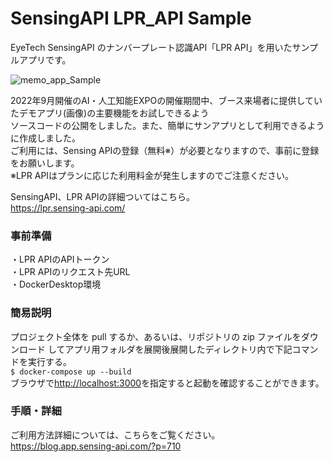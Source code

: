 # SensingAPI LPR_API Sample
EyeTech SensingAPI のナンバープレート認識API「LPR API」を用いたサンプルアプリです。

![memo_app_Sample](https://user-images.githubusercontent.com/106791187/222335364-4f92ce56-d706-46b2-9dfd-28e027359a2a.png)

2022年9月開催のAI・人工知能EXPOの開催期間中、ブース来場者に提供していたデモアプリ(画像)の主要機能をお試しできるよう<br>
ソースコードの公開をしました。また、簡単にサンアプリとして利用できるように作成しました。<br>
ご利用には、Sensing APIの登録（無料※）が必要となりますので、事前に登録をお願いします。<br>
※LPR APIはプランに応じた利用料金が発生しますのでご注意ください。

SensingAPI、LPR APIの詳細ついてはこちら。<br>
<https://lpr.sensing-api.com/>

### 事前準備
・LPR APIのAPIトークン<br>
・LPR APIのリクエスト先URL<br>
・DockerDesktop環境

### 簡易説明
プロジェクト全体を pull するか、あるいは、リポジトリの zip ファイルをダウンロード してアプリ用フォルダを展開後展開したディレクトリ内で下記コマンドを実行する。<br>
`$ docker-compose up --build`<br>
ブラウザで<http://localhost:3000>を指定すると起動を確認することができます。

### 手順・詳細
ご利用方法詳細については、こちらをご覧ください。<br>
<https://blog.app.sensing-api.com/?p=710>
